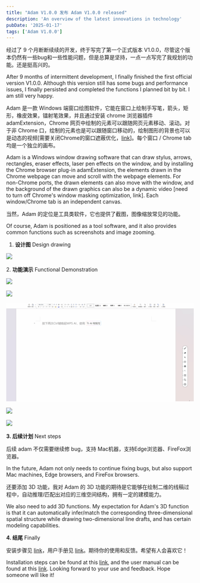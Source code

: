 ```yaml
---
title: "Adam V1.0.0 发布 Adam V1.0.0 released"
description: 'An overview of the latest innovations in technology'
pubDate: '2025-01-17'
tags: ['Adam V1.0.0']
---
```


经过了 9 个月断断续续的开发，终于写完了第一个正式版本 V1.0.0，尽管这个版本仍然有一些bug和一些性能问题，但是总算是坚持，一点一点写完了我规划的功能。还是挺高兴的。

After 9 months of intermittent development, I finally finished the first official version V1.0.0. Although this version still has some bugs and performance issues, I finally persisted and completed the functions I planned bit by bit. I am still very happy.

Adam 是一款 Windows 端窗口绘图软件，它能在窗口上绘制手写笔，箭头，矩形，橡皮效果，镭射笔效果，并且通过安装 chrome 浏览器插件 adamExtension，Chrome 网页中绘制的元素可以跟随网页元素移动、滚动。对于非 Chrome 口，绘制的元素也是可以跟随窗口移动的，绘制图形的背景也可以是动态的视频\[需要关闭Chrome的窗口遮蔽优化，[link](/blog/2025/2025-01-17-让背景视频播放)\]。每个窗口 / Chrome tab 均是一个独立的画布。

Adam is a Windows window drawing software that can draw stylus, arrows, rectangles, eraser effects, laser pen effects on the window, and by installing the Chrome browser plug-in adamExtension, the elements drawn in the Chrome webpage can move and scroll with the webpage elements. For non-Chrome ports, the drawn elements can also move with the window, and the background of the drawn graphics can also be a dynamic video \[need to turn off Chrome's window masking optimization, link\]. Each window/Chrome tab is an independent canvas.

当然，Adam 的定位是工具类软件，它也提供了截图，图像缩放常见的功能。

Of course, Adam is positioned as a tool software, and it also provides common functions such as screenshots and image zooming.

1. **设计图** Design drawing

![](https://hawtinme.wordpress.com/wp-content/uploads/2025/01/adamblueprint.png?w=650)

2\. **功能演示** Functional Demonstration

![](./gif/changeWindow.gif)

![](./gif/dragMove.gif)

![](./gif/pen.gif)

![](./gif/scrollTab.gif)

![](./gif/video.gif)

**3\. 后续计划** Next steps

后续 adam 不仅需要继续修 bug，支持 Mac机器，支持Edge浏览器、FireFox浏览器。

In the future, Adam not only needs to continue fixing bugs, but also support Mac machines, Edge browsers, and FireFox browsers.

还要添加 3D 功能，我对 Adam 的 3D 功能的期待是它能够在绘制二维的线稿过程中，自动推理/匹配出对应的三维空间结构，拥有一定的建模能力。

We also need to add 3D functions. My expectation for Adam's 3D function is that it can automatically infer/match the corresponding three-dimensional spatial structure while drawing two-dimensional line drafts, and has certain modeling capabilities.

**4\. 结尾** Finally

安装步骤见 [link](/blog/2025/2025-01-17-adam安装步骤)，用户手册见 [link](/blog/2025/2025-01-17-adam-v1-0-0-用户手册)。期待你的使用和反馈。希望有人会喜欢它！

Installation steps can be found at this [link](/blog/2025/2025-01-17-adam安装步骤), and the user manual can be found at this [link](/blog/2025/2025-01-17-adam-v1-0-0-用户手册). Looking forward to your use and feedback. Hope someone will like it!
